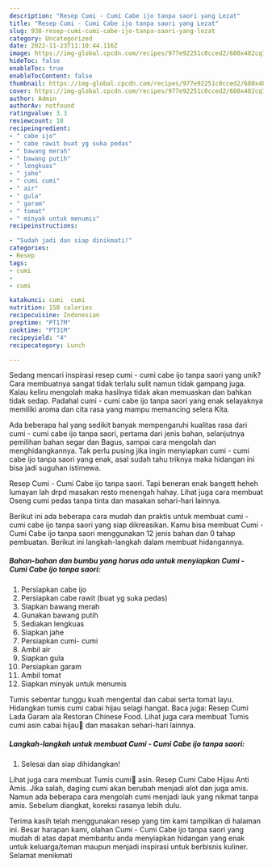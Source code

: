 ```yaml
---
description: "Resep Cumi - Cumi Cabe ijo tanpa saori yang Lezat"
title: "Resep Cumi - Cumi Cabe ijo tanpa saori yang Lezat"
slug: 938-resep-cumi-cumi-cabe-ijo-tanpa-saori-yang-lezat
category: Uncategorized
date: 2022-11-23T11:10:44.116Z
image: https://img-global.cpcdn.com/recipes/977e92251c0cced2/680x482cq70/cumi-cumi-cabe-ijo-tanpa-saori-foto-resep-utama.jpg
hideToc: false
enableToc: true
enableTocContent: false
thumbnail: https://img-global.cpcdn.com/recipes/977e92251c0cced2/680x482cq70/cumi-cumi-cabe-ijo-tanpa-saori-foto-resep-utama.jpg
cover: https://img-global.cpcdn.com/recipes/977e92251c0cced2/680x482cq70/cumi-cumi-cabe-ijo-tanpa-saori-foto-resep-utama.jpg
author: Admin
authorAv: notfound
ratingvalue: 3.3
reviewcount: 18
recipeingredient:
- " cabe ijo"
- " cabe rawit buat yg suka pedas"
- " bawang merah"
- " bawang putih"
- " lengkuas"
- " jahe"
- " cumi cumi"
- " air"
- " gula"
- " garam"
- " tomat"
- " minyak untuk menumis"
recipeinstructions:

- "Sudah jadi dan siap dinikmati!"
categories:
- Resep
tags:
- cumi
- 
- cumi

katakunci: cumi  cumi 
nutrition: 150 calories
recipecuisine: Indonesian
preptime: "PT17M"
cooktime: "PT31M"
recipeyield: "4"
recipecategory: Lunch

---
```





Sedang mencari inspirasi resep cumi - cumi cabe ijo tanpa saori yang unik? Cara membuatnya sangat tidak terlalu sulit namun tidak gampang juga. Kalau keliru mengolah maka hasilnya tidak akan memuaskan dan bahkan tidak sedap. Padahal cumi - cumi cabe ijo tanpa saori yang enak selayaknya memiliki aroma dan cita rasa yang mampu memancing selera Kita.





Ada beberapa hal yang sedikit banyak mempengaruhi kualitas rasa dari cumi - cumi cabe ijo tanpa saori, pertama dari jenis bahan, selanjutnya pemilihan bahan segar dan Bagus, sampai cara mengolah dan menghidangkannya. Tak perlu pusing jika ingin menyiapkan cumi - cumi cabe ijo tanpa saori yang enak,      asal sudah tahu triknya maka hidangan ini bisa jadi suguhan istimewa.














Resep Cumi - Cumi Cabe ijo tanpa saori. Tapi beneran enak bangett heheh lumayan lah drpd masakan resto menengah hahay. Lihat juga cara membuat Oseng cumi pedas tanpa tinta dan masakan sehari-hari lainnya.






Berikut ini ada beberapa cara mudah dan praktis untuk membuat cumi - cumi cabe ijo tanpa saori yang siap dikreasikan. Kamu bisa membuat Cumi - Cumi Cabe ijo tanpa saori menggunakan 12 jenis bahan dan 0 tahap pembuatan. Berikut ini langkah-langkah dalam membuat hidangannya.

<!--inarticleads1-->

##### Bahan-bahan dan bumbu yang harus ada untuk menyiapkan Cumi - Cumi Cabe ijo tanpa saori:

1. Persiapkan  cabe ijo
1. Persiapkan  cabe rawit (buat yg suka pedas)
1. Siapkan  bawang merah
1. Gunakan  bawang putih
1. Sediakan  lengkuas
1. Siapkan  jahe
1. Persiapkan  cumi- cumi
1. Ambil  air
1. Siapkan  gula
1. Persiapkan  garam
1. Ambil  tomat
1. Siapkan  minyak untuk menumis


Tumis sebentar tunggu kuah mengental dan cabai serta tomat layu. Hidangkan tumis cumi cabai hijau selagi hangat. Baca juga: Resep Cumi Lada Garam ala Restoran Chinese Food. Lihat juga cara membuat Tumis cumi asin cabai hijau🦑 dan masakan sehari-hari lainnya. 

<!--inarticleads2-->

##### Langkah-langkah untuk membuat Cumi - Cumi Cabe ijo tanpa saori:


1. Selesai dan siap dihidangkan!

Lihat juga cara membuat Tumis cumi🐙 asin. Resep Cumi Cabe Hijau Anti Amis. Jika salah, daging cumi akan berubah menjadi alot dan juga amis. Namun ada beberapa cara mengolah cumi menjadi lauk yang nikmat tanpa amis. Sebelum diangkat, koreksi rasanya lebih dulu. 

Terima kasih telah menggunakan resep yang tim kami tampilkan di halaman ini. Besar harapan kami, olahan Cumi - Cumi Cabe ijo tanpa saori yang mudah di atas dapat membantu anda menyiapkan hidangan yang enak untuk keluarga/teman maupun menjadi inspirasi untuk berbisnis kuliner. Selamat menikmati
